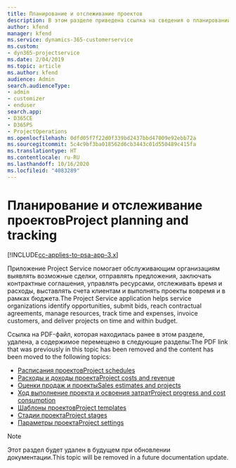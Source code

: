 ```yaml
---
title: Планирование и отслеживание проектов
description: В этом разделе приведена ссылка на сведения о планировании и отслеживании в Project Service Automation.
author: kfend
manager: kfend
ms.service: dynamics-365-customerservice
ms.custom:
- dyn365-projectservice
ms.date: 2/04/2019
ms.topic: article
ms.author: kfend
audience: Admin
search.audienceType:
- admin
- customizer
- enduser
search.app:
- D365CE
- D365PS
- ProjectOperations
ms.openlocfilehash: 0dfd05f7f22d0f339bd2437bbd47009e92ebb72a
ms.sourcegitcommit: 5c4c9bf3ba018562d6cb3443c01d550489c415fa
ms.translationtype: HT
ms.contentlocale: ru-RU
ms.lasthandoff: 10/16/2020
ms.locfileid: "4083289"
---
```

# <a name="project-planning-and-tracking"></a><span data-ttu-id="76b67-103">Планирование и отслеживание проектов</span><span class="sxs-lookup"><span data-stu-id="76b67-103">Project planning and tracking</span></span>

[!INCLUDE[cc-applies-to-psa-app-3.x](../../includes/cc-applies-to-psa-app-3x.md)]

<span data-ttu-id="76b67-104">Приложение Project Service помогает обслуживающим организациям выявлять возможные сделки, отправлять предложения, заключать контрактные соглашения, управлять ресурсами, отслеживать время и расходы, выставлять счета клиентам и выполнять проекты вовремя и в рамках бюджета.</span><span class="sxs-lookup"><span data-stu-id="76b67-104">The Project Service application helps service organizations identify opportunities, submit bids, reach contractual agreements, manage resources, track time and expenses, invoice customers, and deliver projects on time and within budget.</span></span> 

<span data-ttu-id="76b67-105">Ссылка на PDF-файл, которая находилась ранее в этом разделе, удалена, а содержимое перемещено в следующие разделы:</span><span class="sxs-lookup"><span data-stu-id="76b67-105">The PDF link that was previously in this topic has been removed and the content has been moved to the following topics:</span></span>

- [<span data-ttu-id="76b67-106">Расписания проектов</span><span class="sxs-lookup"><span data-stu-id="76b67-106">Project schedules</span></span>](../project-creating.md)
- [<span data-ttu-id="76b67-107">Расходы и доходы проекта</span><span class="sxs-lookup"><span data-stu-id="76b67-107">Project costs and revenue</span></span>](../project-estimating.md)
- [<span data-ttu-id="76b67-108">Оценки продаж и проекты</span><span class="sxs-lookup"><span data-stu-id="76b67-108">Sales estimates and projects</span></span>](../project-leveraging.md)
- [<span data-ttu-id="76b67-109">Ход выполнение проекта и освоения затрат</span><span class="sxs-lookup"><span data-stu-id="76b67-109">Project progress and cost consumption</span></span>](../project-tracking.md)
- [<span data-ttu-id="76b67-110">Шаблоны проектов</span><span class="sxs-lookup"><span data-stu-id="76b67-110">Project templates</span></span>](../project-templates.md)
- [<span data-ttu-id="76b67-111">Стадии проекта</span><span class="sxs-lookup"><span data-stu-id="76b67-111">Project stages</span></span>](../project-stages.md)
- [<span data-ttu-id="76b67-112">Параметры проекта</span><span class="sxs-lookup"><span data-stu-id="76b67-112">Project settings</span></span>](../project-settings.md)

> [!NOTE]
> <span data-ttu-id="76b67-113">Этот раздел будет удален в будущем при обновлении документации.</span><span class="sxs-lookup"><span data-stu-id="76b67-113">This topic will be removed in a future documentation update.</span></span> 
